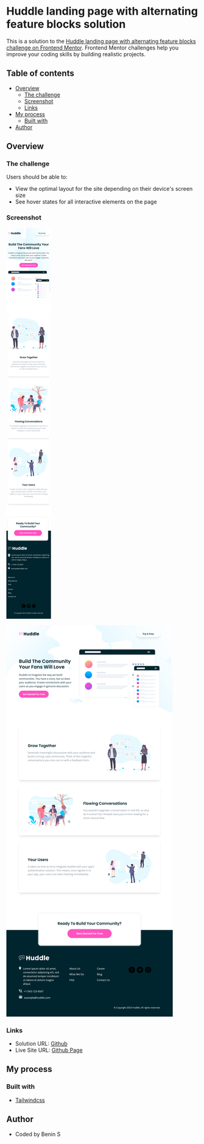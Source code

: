 # Huddle landing page with alternating feature blocks solution

This is a solution to the [Huddle landing page with alternating feature blocks challenge on Frontend Mentor](https://www.frontendmentor.io/challenges/huddle-landing-page-with-alternating-feature-blocks-5ca5f5981e82137ec91a5100). Frontend Mentor challenges help you improve your coding skills by building realistic projects. 

## Table of contents

- [Overview](#overview)
  - [The challenge](#the-challenge)
  - [Screenshot](#screenshot)
  - [Links](#links)
- [My process](#my-process)
  - [Built with](#built-with)
- [Author](#author)

## Overview

### The challenge

Users should be able to:

- View the optimal layout for the site depending on their device's screen size
- See hover states for all interactive elements on the page

### Screenshot

![mobile version](./MOBILE.png)

![desktop version](./DESKTOP.png)

### Links

- Solution URL: [Github](https://github.com/MIBENIN/huddle-landing-page-with-alternate-blocks)
- Live Site URL: [Github Page](https://mibenin.github.io/huddle-landing-page-with-alternate-blocks/)

## My process

### Built with

- [Tailwindcss](https://tailwindcss.com/)

## Author

- Coded by Benin S


